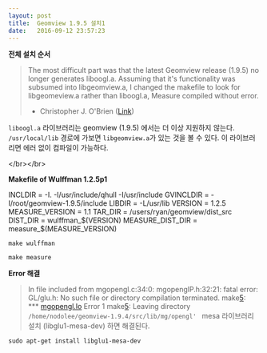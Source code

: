 ```yaml
---
layout: post
title:  Geomview 1.9.5 설치1
date:   2016-09-12 23:57:23
---
```



**전체 설치 순서**





> The most difficult part was that the latest Geomview release (1.9.5) no longer generates liboogl.a. Assuming that it's functionality was subsumed into libgeomview.a, I changed the makefile to look for libgeomeview.a rather than liboogl.a, Measure compiled without error.
> 
> - Christopher J. O'Brien     ([Link][1])

`liboogl.a` 라이브러리는 geomview (1.9.5) 에서는 더 이상 지원하지 않는다.
`/usr/local/lib` 경로에 가보면 `libgeomview.a`가 있는 것을 볼 수 있다.
이 라이브러리면 에러 없이 컴파일이 가능하다.

\</br\>\</br\>

**Makefile of Wulffman 1.2.5p1**


INCLDIR = -I. -I/usr/include/qhull -I/usr/include
GVINCLDIR = -I/root/geomview-1.9.5/include
LIBDIR = -L/usr/lib
VERSION = 1.2.5
MEASURE_VERSION = 1.1
TAR_DIR = /users/ryan/geomview/dist_src
DIST_DIR = wulffman_$(VERSION)
MEASURE_DIST_DIR = measure_$(MEASURE_VERSION)

`make wulffman`

`make measure`


**Error 해결**

> In file included from mgopengl.c:34:0:
> mgopenglP.h:32:21: fatal error: GL/glu.h: No such file or directory
> compilation terminated.
> make[5](): *** [mgopengl.lo]() Error 1
> make[5](): Leaving directory `/home/nodolee/geomview-1.9.4/src/lib/mg/opengl'
> `
mesa 라이브러리 설치 (libglu1-mesa-dev) 하면 해결된다.

`sudo apt-get install libglu1-mesa-dev`

[1]:	https://sourceforge.net/p/geomview/mailman/message/29503281/
